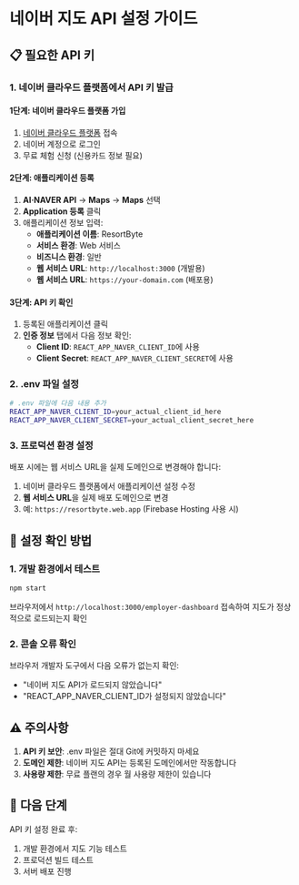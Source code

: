 # 네이버 지도 API 설정 가이드

## 📋 **필요한 API 키**

### 1. 네이버 클라우드 플랫폼에서 API 키 발급

#### **1단계: 네이버 클라우드 플랫폼 가입**
1. [네이버 클라우드 플랫폼](https://www.ncloud.com/) 접속
2. 네이버 계정으로 로그인
3. 무료 체험 신청 (신용카드 정보 필요)

#### **2단계: 애플리케이션 등록**
1. **AI·NAVER API** → **Maps** → **Maps** 선택
2. **Application 등록** 클릭
3. 애플리케이션 정보 입력:
   - **애플리케이션 이름**: ResortByte
   - **서비스 환경**: Web 서비스
   - **비즈니스 환경**: 일반
   - **웹 서비스 URL**: `http://localhost:3000` (개발용)
   - **웹 서비스 URL**: `https://your-domain.com` (배포용)

#### **3단계: API 키 확인**
1. 등록된 애플리케이션 클릭
2. **인증 정보** 탭에서 다음 정보 확인:
   - **Client ID**: `REACT_APP_NAVER_CLIENT_ID`에 사용
   - **Client Secret**: `REACT_APP_NAVER_CLIENT_SECRET`에 사용

### 2. .env 파일 설정

```bash
# .env 파일에 다음 내용 추가
REACT_APP_NAVER_CLIENT_ID=your_actual_client_id_here
REACT_APP_NAVER_CLIENT_SECRET=your_actual_client_secret_here
```

### 3. 프로덕션 환경 설정

배포 시에는 웹 서비스 URL을 실제 도메인으로 변경해야 합니다:

1. 네이버 클라우드 플랫폼에서 애플리케이션 설정 수정
2. **웹 서비스 URL**을 실제 배포 도메인으로 변경
3. 예: `https://resortbyte.web.app` (Firebase Hosting 사용 시)

## 🔧 **설정 확인 방법**

### 1. 개발 환경에서 테스트
```bash
npm start
```
브라우저에서 `http://localhost:3000/employer-dashboard` 접속하여 지도가 정상적으로 로드되는지 확인

### 2. 콘솔 오류 확인
브라우저 개발자 도구에서 다음 오류가 없는지 확인:
- "네이버 지도 API가 로드되지 않았습니다"
- "REACT_APP_NAVER_CLIENT_ID가 설정되지 않았습니다"

## ⚠️ **주의사항**

1. **API 키 보안**: .env 파일은 절대 Git에 커밋하지 마세요
2. **도메인 제한**: 네이버 지도 API는 등록된 도메인에서만 작동합니다
3. **사용량 제한**: 무료 플랜의 경우 월 사용량 제한이 있습니다

## 🚀 **다음 단계**

API 키 설정 완료 후:
1. 개발 환경에서 지도 기능 테스트
2. 프로덕션 빌드 테스트
3. 서버 배포 진행
